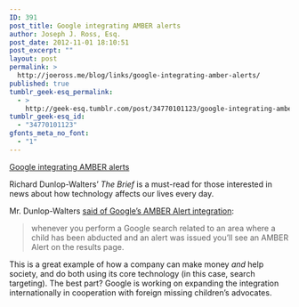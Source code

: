 ```yaml
---
ID: 391
post_title: Google integrating AMBER alerts
author: Joseph J. Ross, Esq.
post_date: 2012-11-01 18:10:51
post_excerpt: ""
layout: post
permalink: >
  http://joeross.me/blog/links/google-integrating-amber-alerts/
published: true
tumblr_geek-esq_permalink:
  - >
    http://geek-esq.tumblr.com/post/34770101123/google-integrating-amber-alerts
tumblr_geek-esq_id:
  - "34770101123"
gfonts_meta_no_font:
  - "1"
---
```

<a href='http://googleblog.blogspot.com/2012/10/amber-alerts-for-missing-children-now.html'>Google integrating AMBER alerts</a><div class="link_description"><p>Richard Dunlop-Walters&#8217; <em>The Brief</em> is a must-read for those interested in news about how technology affects our lives every day.</p>

<p>Mr. Dunlop-Walters <a href="http://thebrief.io/2012/thursday-november-1st/#google_adds_missing_children_to_list_of_things_it_can_help_find" target="_blank">said of Google&#8217;s AMBER Alert integration</a>:</p>

<blockquote>
  <p>whenever you perform a Google search related to an area where a child has been abducted and an alert was issued you’ll see an AMBER Alert on the results page.</p>
</blockquote>

<p>This is a great example of how a company can make money <em>and</em> help society, and do both using its core technology (in this case, search targeting). The best part? Google is working on expanding the integration internationally in cooperation with foreign missing children&#8217;s advocates.</p></div>